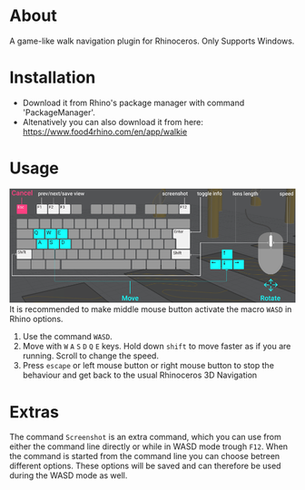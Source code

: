 # About
A game-like walk navigation plugin for Rhinoceros. Only Supports Windows.

# Installation
 * Download it from Rhino's package manager with command 'PackageManager'.
 * Altenatively you can also download it from here: https://www.food4rhino.com/en/app/walkie

# Usage
![](./resource/wasd-screen.png)
It is recommended to make middle mouse button activate the macro `WASD` in Rhino options.
1. Use the command `WASD`.
1. Move with `W` `A` `S` `D` `Q` `E` keys. Hold down `shift` to move faster as if you are running. Scroll to change the speed.
1. Press `escape` or left mouse button or right mouse button to stop the behaviour and get back to the usual Rhinoceros 3D Navigation

# Extras
The command `Screenshot` is an extra command, which you can use from either the command line directly or while in WASD mode trough `F12`.
When the command is started from the command line you can choose betreen different options. These options will be saved and can therefore be used during the WASD mode as well.
